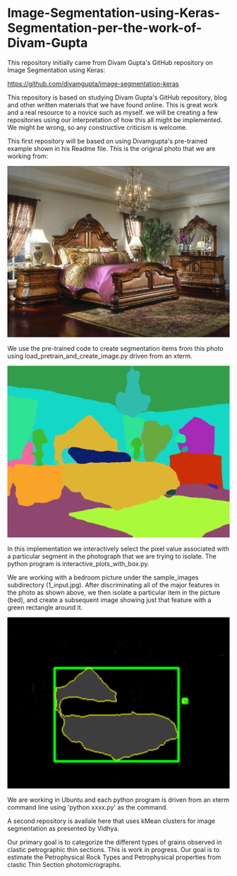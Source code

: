 # Image-Segmentation-using-Keras-Segmentation-per-the-work-of-Divam-Gupta
This repository initially came from Divam Gupta's GitHub repository on Image Segmentation using Keras:

https://github.com/divamgupta/image-segmentation-keras

This repository is based on studying Divam Gupta's GitHub repository, blog and other written materials that we have found online. This is great work and a real resource to a novice such as myself. we will be creating a few repositories using our interpretation of how this all might be implemented. We might be wrong, so any constructive criticism is welcome.

This first repository will be based on using Divamgupta's pre-trained example shown in his Readme file. This is the original photo that we are working from:

![Image](1_input.jpg)

We use the pre-trained code to create segmentation items from this photo using load_pretrain_and_create_image.py driven from an xterm. 

![Image](bed_out.png)

In this implementation we interactively select the pixel value associated with a particular segment in the photograph that we are trying to isolate. The python program is interactive_plots_with_box.py. 

We are working with a bedroom picture under the sample_images subdirectory (1_input.jpg). After discriminating all of the major features in the photo as shown above, we then isolate a particular item in the picture (bed), and create a subsequent image showing just that feature with a green rectangle around it. 

![Image](bed_labels_box.png)

We are working in Ubuntu and each python program is driven from an xterm command line using 'python xxxx.py' as the command. 

A second repository is availale here that uses kMean clusters for image segmentation as presented by Vidhya.

Our primary goal is to categorize the different types of grains observed in clastic petrographic thin sections. This is work in progress. Our goal is to estimate the Petrophysical Rock Types and Petrophysical properties from clastic Thin Section photomicrographs.


